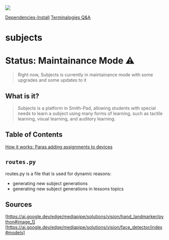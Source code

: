 <img src="./Screenshot 2025-01-23 at 5.07.09 PM.png">

<a href="https://github.com/smith-pad/subjects/blob/main/Docs/dependencies-install.md">Dependencies-Install</a>
<a href="https://github.com/smith-pad/subjects/blob/main/Docs/02-terminalogies-qa.md">Terminalogies Q&A</a>


# subjects

# Status: Maintainance Mode ⚠️
> Right now, Subjects is currently in maintainance mode
> with some upgrades and some updates to it

## What is it?

> Subjects is a platform in Smith-Pad, allowing students with special needs
> to learn a subject using many forms of learning, such as tactile learning,
> visual learning, and auditory learning.


## Table of Contents
<a href="https://github.com/smith-pad/subjects/blob/main/Docs/04-paras-adding-assignments-to-devices.md">How it works: Paras adding assignments to devices</a>



## `routes.py`

routes.py is a file that is used for dynamic reasons: 

- generating new subject generations
- generating new subject generations in lessons topics


## Sources

[https://ai.google.dev/edge/mediapipe/solutions/vision/hand_landmarker/python#image_1]
[https://ai.google.dev/edge/mediapipe/solutions/vision/face_detector/index#models]
